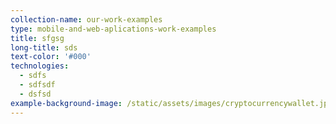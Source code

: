 ```yaml
---
collection-name: our-work-examples
type: mobile-and-web-aplications-work-examples
title: sfgsg
long-title: sds
text-color: '#000'
technologies:
  - sdfs
  - sdfsdf
  - dsfsd
example-background-image: /static/assets/images/cryptocurrencywallet.jpg
---
```


